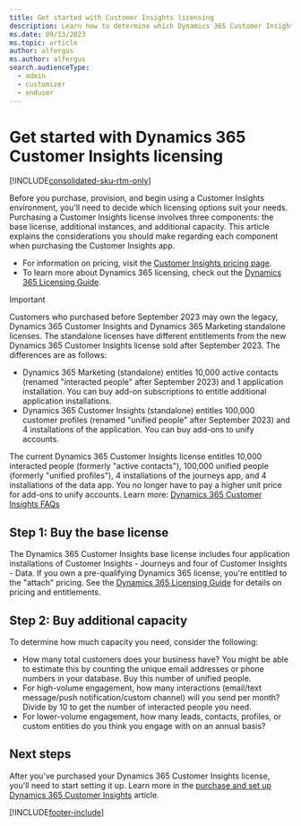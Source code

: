 ```yaml
---
title: Get started with Customer Insights licensing 
description: Learn how to determine which Dynamics 365 Customer Insights licensing options are best for your needs.
ms.date: 09/13/2023
ms.topic: article
author: alfergus
ms.author: alfergus
search.audienceType: 
  - admin
  - customizer
  - enduser
---
```


# Get started with Dynamics 365 Customer Insights licensing

[!INCLUDE[consolidated-sku-rtm-only](./includes/consolidated-sku-rtm-only.md)]

Before you purchase, provision, and begin using a Customer Insights environment, you'll need to decide which licensing options suit your needs. Purchasing a Customer Insights license involves three components: the base license, additional instances, and additional capacity. This article explains the considerations you should make regarding each component when purchasing the Customer Insights app.

- For information on pricing, visit the [Customer Insights pricing page](https://dynamics.microsoft.com/marketing/pricing/).
- To learn more about Dynamics 365 licensing, check out the [Dynamics 365 Licensing Guide](https://go.microsoft.com/fwlink/?LinkId=866544&clcid=0x409).

> [!IMPORTANT]
> Customers who purchased before September 2023 may own the legacy, Dynamics 365 Customer Insights and Dynamics 365 Marketing standalone licenses. The standalone licenses have different entitlements from the new Dynamics 365 Customer Insights license sold after September 2023. The differences are as follows:
>
> - Dynamics 365 Marketing (standalone) entitles 10,000 active contacts (renamed "interacted people" after September 2023) and 1 application installation. You can buy add-on subscriptions to entitle additional application installations.
> - Dynamics 365 Customer Insights (standalone) entitles 100,000 customer profiles (renamed "unified people" after September 2023) and 4 installations of the application. You can buy add-ons to unify accounts.
>
> The current Dynamics 365 Customer Insights license entitles 10,000 interacted people (formerly "active contacts"), 100,000 unified people (formerly "unified profiles"), 4 installations of the journeys app, and 4 installations of the data app. You no longer have to pay a higher unit price for add-ons to unify accounts. Learn more: [Dynamics 365 Customer Insights FAQs](ci-faq.md)

## Step 1: Buy the base license

The Dynamics 365 Customer Insights base license includes four application installations of Customer Insights - Journeys and four of Customer Insights - Data. If you own a pre-qualifying Dynamics 365 license, you're entitled to the "attach" pricing. See the [Dynamics 365 Licensing Guide](https://go.microsoft.com/fwlink/?LinkId=866544&clcid=0x409) for details on pricing and entitlements.

## Step 2: Buy additional capacity

To determine how much capacity you need, consider the following:

-	How many total customers does your business have? You might be able to estimate this by counting the unique email addresses or phone numbers in your database. Buy this number of unified people.
-	For high-volume engagement, how many interactions (email/text message/push notification/custom channel) will you send per month? Divide by 10 to get the number of interacted people you need.
-	For lower-volume engagement, how many leads, contacts, profiles, or custom entities do you think you engage with on an annual basis?

## Next steps

After you've purchased your Dynamics 365 Customer Insights license, you'll need to start setting it up. Learn more in the [purchase and set up Dynamics 365 Customer Insights](purchase-setup.md) article.

[!INCLUDE[footer-include](../includes/footer-banner.md)]